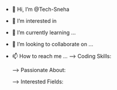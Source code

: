 - 👋 Hi, I’m @Tech-Sneha
- 👀 I’m interested in 
- 🌱 I’m currently learning ...
- 💞️ I’m looking to collaborate on ...
- 📫 How to reach me ...
  --> Coding Skills:
  
  --> Passionate About: 
  
  --> Interested Fields: 
  

